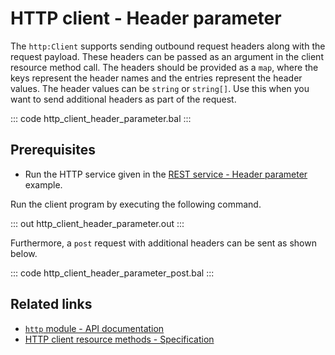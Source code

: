 # HTTP client - Header parameter

The `http:Client` supports sending outbound request headers along with the request payload. These headers can be passed as an argument in the client resource method call. The headers should be provided as a `map`, where the keys represent the header names and the entries represent the header values. The header values can be `string` or `string[]`. Use this when you want to send additional headers as part of the request.

::: code http_client_header_parameter.bal :::

## Prerequisites
- Run the HTTP service given in the [REST service - Header parameter](/learn/by-example/http-header-param/) example.

Run the client program by executing the following command.

::: out http_client_header_parameter.out :::

Furthermore, a `post` request with additional headers can be sent as shown below.

::: code http_client_header_parameter_post.bal :::

## Related links
- [`http` module - API documentation](https://lib.ballerina.io/ballerina/http/latest/)
- [HTTP client resource methods - Specification](/spec/http/#2423-resource-methods)
